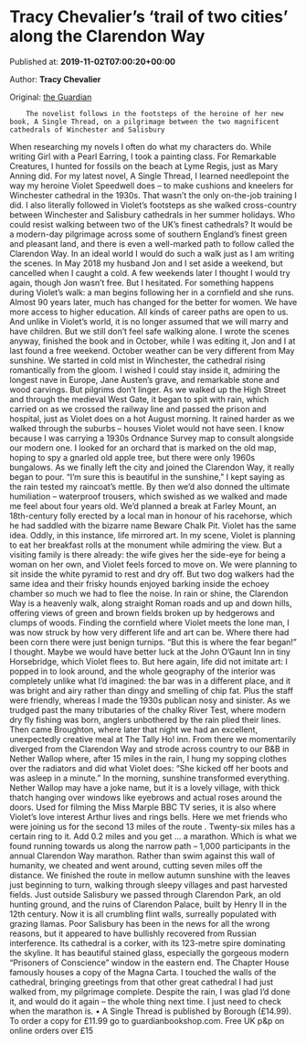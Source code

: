 
# Tracy Chevalier’s ‘trail of two cities’ along the Clarendon Way

Published at: **2019-11-02T07:00:20+00:00**

Author: **Tracy Chevalier**

Original: [the Guardian](https://www.theguardian.com/travel/2019/nov/02/tracy-chevalier-a-single-thread-walk-clarendon-way-salisbury-to-winchester-cathedral)


        The novelist follows in the footsteps of the heroine of her new book, A Single Thread, on a pilgrimage between the two magnificent cathedrals of Winchester and Salisbury
      
When researching my novels I often do what my characters do. While writing Girl with a Pearl Earring, I took a painting class. For Remarkable Creatures, I hunted for fossils on the beach at Lyme Regis, just as Mary Anning did. For my latest novel, A Single Thread, I learned needlepoint the way my heroine Violet Speedwell does – to make cushions and kneelers for Winchester cathedral in the 1930s.
That wasn’t the only on-the-job training I did. I also literally followed in Violet’s footsteps as she walked cross-country between Winchester and Salisbury cathedrals in her summer holidays. Who could resist walking between two of the UK’s finest cathedrals? It would be a modern-day pilgrimage across some of southern England’s finest green and pleasant land, and there is even a well-marked path to follow called the Clarendon Way.
In an ideal world I would do such a walk just as I am writing the scenes. In May 2018 my husband Jon and I set aside a weekend, but cancelled when I caught a cold. A few weekends later I thought I would try again, though Jon wasn’t free. But I hesitated. For something happens during Violet’s walk: a man begins following her in a cornfield and she runs. Almost 90 years later, much has changed for the better for women. We have more access to higher education. All kinds of career paths are open to us. And unlike in Violet’s world, it is no longer assumed that we will marry and have children. But we still don’t feel safe walking alone.
I wrote the scenes anyway, finished the book and in October, while I was editing it, Jon and I at last found a free weekend.
October weather can be very different from May sunshine. We started in cold mist in Winchester, the cathedral rising romantically from the gloom. I wished I could stay inside it, admiring the longest nave in Europe, Jane Austen’s grave, and remarkable stone and wood carvings. But pilgrims don’t linger. As we walked up the High Street and through the medieval West Gate, it began to spit with rain, which carried on as we crossed the railway line and passed the prison and hospital, just as Violet does on a hot August morning.
It rained harder as we walked through the suburbs – houses Violet would not have seen. I know because I was carrying a 1930s Ordnance Survey map to consult alongside our modern one. I looked for an orchard that is marked on the old map, hoping to spy a gnarled old apple tree, but there were only 1960s bungalows.
As we finally left the city and joined the Clarendon Way, it really began to pour. “I’m sure this is beautiful in the sunshine,” I kept saying as the rain tested my raincoat’s mettle. By then we’d also donned the ultimate humiliation – waterproof trousers, which swished as we walked and made me feel about four years old.
We’d planned a break at Farley Mount, an 18th-century folly erected by a local man in honour of his racehorse, which he had saddled with the bizarre name Beware Chalk Pit. Violet has the same idea. Oddly, in this instance, life mirrored art. In my scene, Violet is planning to eat her breakfast rolls at the monument while admiring the view. But a visiting family is there already: the wife gives her the side-eye for being a woman on her own, and Violet feels forced to move on.
We were planning to sit inside the white pyramid to rest and dry off. But two dog walkers had the same idea and their frisky hounds enjoyed barking inside the echoey chamber so much we had to flee the noise.
In rain or shine, the Clarendon Way is a heavenly walk, along straight Roman roads and up and down hills, offering views of green and brown fields broken up by hedgerows and clumps of woods.
Finding the cornfield where Violet meets the lone man, I was now struck by how very different life and art can be. Where there had been corn there were just benign turnips. “But this is where the fear began!” I thought. Maybe we would have better luck at the John O’Gaunt Inn in tiny Horsebridge, which Violet flees to. But here again, life did not imitate art: I popped in to look around, and the whole geography of the interior was completely unlike what I’d imagined: the bar was in a different place, and it was bright and airy rather than dingy and smelling of chip fat. Plus the staff were friendly, whereas I made the 1930s publican nosy and sinister.
As we trudged past the many tributaries of the chalky River Test, where modern dry fly fishing was born, anglers unbothered by the rain plied their lines. Then came Broughton, where later that night we had an excellent, unexpectedly creative meal at The Tally Ho! inn. From there we momentarily diverged from the Clarendon Way and strode across country to our B&B in Nether Wallop where, after 15 miles in the rain, I hung my sopping clothes over the radiators and did what Violet does: “She kicked off her boots and was asleep in a minute.”
In the morning, sunshine transformed everything. Nether Wallop may have a joke name, but it is a lovely village, with thick thatch hanging over windows like eyebrows and actual roses around the doors. Used for filming the Miss Marple BBC TV series, it is also where Violet’s love interest Arthur lives and rings bells. Here we met friends who were joining us for the second 13 miles of the route .
Twenty-six miles has a certain ring to it. Add 0.2 miles and you get … a marathon. Which is what we found running towards us along the narrow path – 1,000 participants in the annual Clarendon Way marathon. Rather than swim against this wall of humanity, we cheated and went around, cutting seven miles off the distance. We finished the route in mellow autumn sunshine with the leaves just beginning to turn, walking through sleepy villages and past harvested fields.
Just outside Salisbury we passed through Clarendon Park, an old hunting ground, and the ruins of Clarendon Palace, built by Henry II in the 12th century. Now it is all crumbling flint walls, surreally populated with grazing llamas.
Poor Salisbury has been in the news for all the wrong reasons, but it appeared to have bullishly recovered from Russian interference. Its cathedral is a corker, with its 123-metre spire dominating the skyline. It has beautiful stained glass, especially the gorgeous modern “Prisoners of Conscience” window in the eastern end. The Chapter House famously houses a copy of the Magna Carta. I touched the walls of the cathedral, bringing greetings from that other great cathedral I had just walked from, my pilgrimage complete. Despite the rain, I was glad I’d done it, and would do it again – the whole thing next time. I just need to check when the marathon is.
• A Single Thread is published by Borough (£14.99). To order a copy for £11.99 go to guardianbookshop.com. Free UK p&p on online orders over £15
